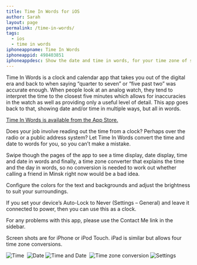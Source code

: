 ```yaml
---
title: Time In Words for iOS
author: Sarah
layout: page
permalink: /time-in-words/
tags:
  - ios
  - time in words
iphoneappname: Time In Words
iphoneappid: 498403851
iphoneappdesc: Show the date and time in words, for your time zone of selected zones around the world.
---
```


Time In Words is a clock and calendar app that takes you out of the digital era and back to when saying &#8220;quarter to seven&#8221; or &#8220;five past two&#8221; was accurate enough. When people look at an analog watch, they tend to interpret the time to the closest five minutes which allows for inaccuracies in the watch as well as providing only a useful level of detail. This app goes back to that, showing date and/or time in multiple ways, but all in words.

<a href="http://itunes.apple.com/app/time-in-words/id498403851" target="_blank">Time In Words is available from the App Store.</a>

Does your job involve reading out the time from a clock? Perhaps over the radio or a public address system? Let Time In Words convert the time and date to words for you, so you can&#8217;t make a mistake.

Swipe though the pages of the app to see a time display, date display, time and date in words and finally, a time zone converter that explains the time and the day in words, so no conversion is needed to work out whether calling a friend in Minsk right now would be a bad idea.

Configure the colors for the text and backgrounds and adjust the brightness to suit your surroundings.

If you set your device&#8217;s Auto-Lock to Never (Settings &#8211; General) and leave it connected to power, then you can use this as a clock.

For any problems with this app, please use the Contact Me link in the sidebar.

Screen shots are for iPhone or iPod Touch. iPad is similar but allows four time zone conversions.

<img title="Time" src="{{ site.url }}/images/TiW-iOS-1.png" alt="Time" /> 
<img title="Date" src="{{ site.url }}/images/TiW-iOS-2.png" alt="Date" />
<img title="Time and Date" src="{{ site.url }}/images/TiW-iOS-3.png" alt="Time and Date" /> 
<img title="Time zone conversion" src="{{ site.url }}/images/TiW-iOS-4.png" alt="Time zone conversion" />
<img title="Settings" src="{{ site.url }}/images/TiW-iOS-5.png" alt="Settings" />
